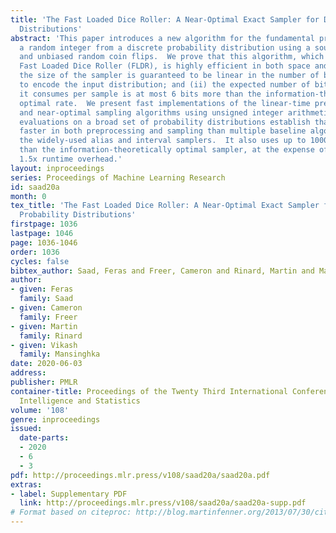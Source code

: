 ```yaml
---
title: 'The Fast Loaded Dice Roller: A Near-Optimal Exact Sampler for Discrete Probability
  Distributions'
abstract: 'This paper introduces a new algorithm for the fundamental problem of generating
  a random integer from a discrete probability distribution using a source of independent
  and unbiased random coin flips.  We prove that this algorithm, which we call the
  Fast Loaded Dice Roller (FLDR), is highly efficient in both space and time: (i)
  the size of the sampler is guaranteed to be linear in the number of bits needed
  to encode the input distribution; and (ii) the expected number of bits of entropy
  it consumes per sample is at most 6 bits more than the information-theoretically
  optimal rate.  We present fast implementations of the linear-time preprocessing
  and near-optimal sampling algorithms using unsigned integer arithmetic.  Empirical
  evaluations on a broad set of probability distributions establish that FLDR is 2x-10x
  faster in both preprocessing and sampling than multiple baseline algorithms, including
  the widely-used alias and interval samplers.  It also uses up to 10000x less space
  than the information-theoretically optimal sampler, at the expense of less than
  1.5x runtime overhead.'
layout: inproceedings
series: Proceedings of Machine Learning Research
id: saad20a
month: 0
tex_title: 'The Fast Loaded Dice Roller: A Near-Optimal Exact Sampler for Discrete
  Probability Distributions'
firstpage: 1036
lastpage: 1046
page: 1036-1046
order: 1036
cycles: false
bibtex_author: Saad, Feras and Freer, Cameron and Rinard, Martin and Mansinghka, Vikash
author:
- given: Feras
  family: Saad
- given: Cameron
  family: Freer
- given: Martin
  family: Rinard
- given: Vikash
  family: Mansinghka
date: 2020-06-03
address: 
publisher: PMLR
container-title: Proceedings of the Twenty Third International Conference on Artificial
  Intelligence and Statistics
volume: '108'
genre: inproceedings
issued:
  date-parts:
  - 2020
  - 6
  - 3
pdf: http://proceedings.mlr.press/v108/saad20a/saad20a.pdf
extras:
- label: Supplementary PDF
  link: http://proceedings.mlr.press/v108/saad20a/saad20a-supp.pdf
# Format based on citeproc: http://blog.martinfenner.org/2013/07/30/citeproc-yaml-for-bibliographies/
---
```

